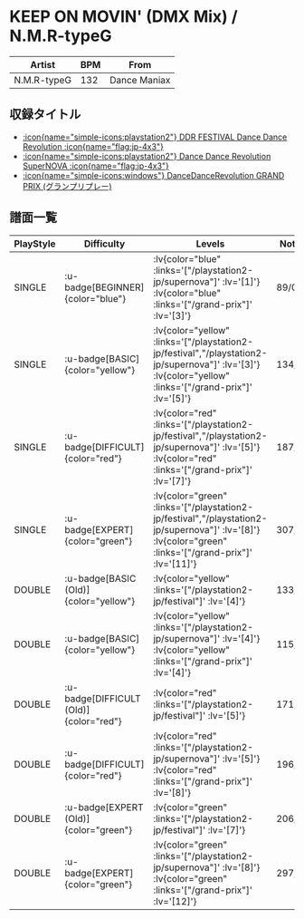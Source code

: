 # KEEP ON MOVIN' (DMX Mix) / N.M.R-typeG

|Artist|BPM|From|
|------|---|----|
|N.M.R-typeG|132|Dance Maniax|

## 収録タイトル

- [ :icon{name="simple-icons:playstation2"} DDR FESTIVAL Dance Dance Revolution :icon{name="flag:jp-4x3"} ](/playstation2-jp/festival)
- [ :icon{name="simple-icons:playstation2"} Dance Dance Revolution SuperNOVA :icon{name="flag:jp-4x3"} ](/playstation2-jp/supernova)
- [ :icon{name="simple-icons:windows"} DanceDanceRevolution GRAND PRIX (グランプリプレー)](/grand-prix)

## 譜面一覧

|PlayStyle|Difficulty|Levels|Notes|Movie|
|---------|----------|------|-----|-----|
|SINGLE| :u-badge[BEGINNER]{color="blue"} | :lv{color="blue" :links='["/playstation2-jp/supernova"]' :lv='[1]'}  :lv{color="blue" :links='["/grand-prix"]' :lv='[3]'} |89/0||
|SINGLE| :u-badge[BASIC]{color="yellow"} | :lv{color="yellow" :links='["/playstation2-jp/festival","/playstation2-jp/supernova"]' :lv='[3]'}  :lv{color="yellow" :links='["/grand-prix"]' :lv='[5]'} |134/12||
|SINGLE| :u-badge[DIFFICULT]{color="red"} | :lv{color="red" :links='["/playstation2-jp/festival","/playstation2-jp/supernova"]' :lv='[5]'}  :lv{color="red" :links='["/grand-prix"]' :lv='[7]'} |187/13||
|SINGLE| :u-badge[EXPERT]{color="green"} | :lv{color="green" :links='["/playstation2-jp/festival","/playstation2-jp/supernova"]' :lv='[8]'}  :lv{color="green" :links='["/grand-prix"]' :lv='[11]'} |307/31||
|DOUBLE| :u-badge[BASIC (Old)]{color="yellow"} | :lv{color="yellow" :links='["/playstation2-jp/festival"]' :lv='[4]'} |133/8||
|DOUBLE| :u-badge[BASIC]{color="yellow"} | :lv{color="yellow" :links='["/playstation2-jp/supernova"]' :lv='[4]'}  :lv{color="yellow" :links='["/grand-prix"]' :lv='[4]'} |115/5||
|DOUBLE| :u-badge[DIFFICULT (Old)]{color="red"} | :lv{color="red" :links='["/playstation2-jp/festival"]' :lv='[5]'} |171/16||
|DOUBLE| :u-badge[DIFFICULT]{color="red"} | :lv{color="red" :links='["/playstation2-jp/supernova"]' :lv='[5]'}  :lv{color="red" :links='["/grand-prix"]' :lv='[8]'} |196/16||
|DOUBLE| :u-badge[EXPERT (Old)]{color="green"} | :lv{color="green" :links='["/playstation2-jp/festival"]' :lv='[7]'} |206/15||
|DOUBLE| :u-badge[EXPERT]{color="green"} | :lv{color="green" :links='["/playstation2-jp/supernova"]' :lv='[8]'}  :lv{color="green" :links='["/grand-prix"]' :lv='[12]'} |297/2||
